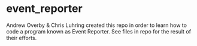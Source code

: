 event_reporter
==============

Andrew Overby & Chris Luhring created this repo in order to learn how to code a program known as Event Reporter.
See files in repo for the result of their efforts.
